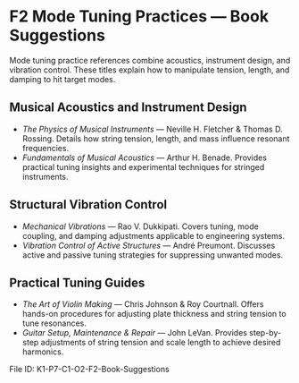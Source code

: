 # F2 Mode Tuning Practices — Book Suggestions

Mode tuning practice references combine acoustics, instrument design, and vibration control. These titles explain how to manipulate tension, length, and damping to hit target modes.

## Musical Acoustics and Instrument Design
- *The Physics of Musical Instruments* — Neville H. Fletcher & Thomas D. Rossing. Details how string tension, length, and mass influence resonant frequencies.
- *Fundamentals of Musical Acoustics* — Arthur H. Benade. Provides practical tuning insights and experimental techniques for stringed instruments.

## Structural Vibration Control
- *Mechanical Vibrations* — Rao V. Dukkipati. Covers tuning, mode coupling, and damping adjustments applicable to engineering systems.
- *Vibration Control of Active Structures* — André Preumont. Discusses active and passive tuning strategies for suppressing unwanted modes.

## Practical Tuning Guides
- *The Art of Violin Making* — Chris Johnson & Roy Courtnall. Offers hands-on procedures for adjusting plate thickness and string tension to tune resonances.
- *Guitar Setup, Maintenance & Repair* — John LeVan. Provides step-by-step adjustments of string tension and scale length to achieve desired harmonics.

File ID: K1-P7-C1-O2-F2-Book-Suggestions

